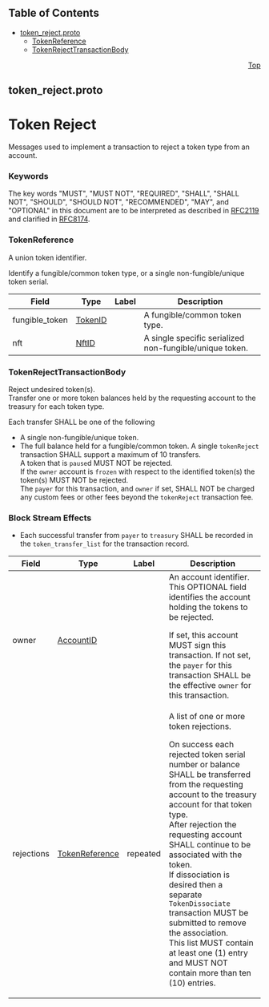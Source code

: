## Table of Contents

- [token_reject.proto](#token_reject-proto)
    - [TokenReference](#proto-TokenReference)
    - [TokenRejectTransactionBody](#proto-TokenRejectTransactionBody)
  



<a name="token_reject-proto"></a>
<p align="right"><a href="#top">Top</a></p>

## token_reject.proto
# Token Reject
Messages used to implement a transaction to reject a token type from an
account.

### Keywords
The key words "MUST", "MUST NOT", "REQUIRED", "SHALL", "SHALL NOT",
"SHOULD", "SHOULD NOT", "RECOMMENDED", "MAY", and "OPTIONAL" in this
document are to be interpreted as described in
[RFC2119](https://www.ietf.org/rfc/rfc2119) and clarified in
[RFC8174](https://www.ietf.org/rfc/rfc8174).


<a name="proto-TokenReference"></a>

### TokenReference
A union token identifier.

Identify a fungible/common token type, or a single
non-fungible/unique token serial.


| Field | Type | Label | Description |
| ----- | ---- | ----- | ----------- |
| fungible_token | [TokenID](#proto-TokenID) |  | A fungible/common token type. |
| nft | [NftID](#proto-NftID) |  | A single specific serialized non-fungible/unique token. |






<a name="proto-TokenRejectTransactionBody"></a>

### TokenRejectTransactionBody
Reject undesired token(s).<br/>
Transfer one or more token balances held by the requesting account to the
treasury for each token type.

Each transfer SHALL be one of the following
- A single non-fungible/unique token.
- The full balance held for a fungible/common token.
A single `tokenReject` transaction SHALL support a maximum
of 10 transfers.<br/>
A token that is `pause`d MUST NOT be rejected.<br/>
If the `owner` account is `frozen` with respect to the identified token(s)
the token(s) MUST NOT be rejected.<br/>
The `payer` for this transaction, and `owner` if set, SHALL NOT be charged
any custom fees or other fees beyond the `tokenReject` transaction fee.

### Block Stream Effects
- Each successful transfer from `payer` to `treasury` SHALL be recorded in
  the `token_transfer_list` for the transaction record.


| Field | Type | Label | Description |
| ----- | ---- | ----- | ----------- |
| owner | [AccountID](#proto-AccountID) |  | An account identifier.<br/> This OPTIONAL field identifies the account holding the tokens to be rejected. <p> If set, this account MUST sign this transaction. If not set, the `payer` for this transaction SHALL be the effective `owner` for this transaction. |
| rejections | [TokenReference](#proto-TokenReference) | repeated | A list of one or more token rejections. <p> On success each rejected token serial number or balance SHALL be transferred from the requesting account to the treasury account for that token type.<br/> After rejection the requesting account SHALL continue to be associated with the token.<br/> If dissociation is desired then a separate `TokenDissociate` transaction MUST be submitted to remove the association.<br/> This list MUST contain at least one (1) entry and MUST NOT contain more than ten (10) entries. |





 <!-- end messages -->

 <!-- end enums -->

 <!-- end HasExtensions -->

 <!-- end services -->



